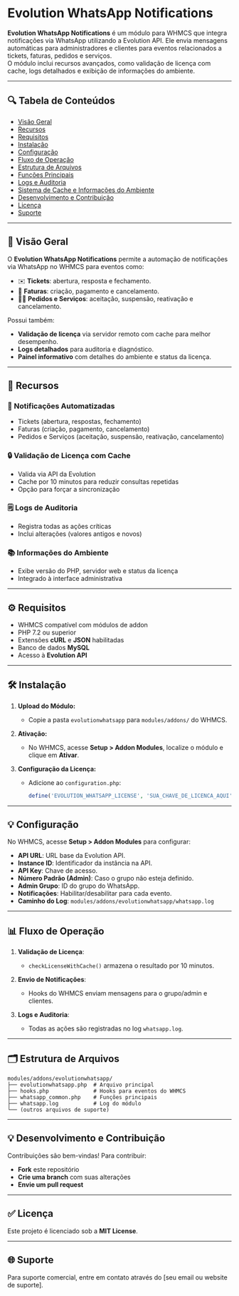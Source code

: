 # Evolution WhatsApp Notifications

**Evolution WhatsApp Notifications** é um módulo para WHMCS que integra notificações via WhatsApp utilizando a Evolution API. Ele envia mensagens automáticas para administradores e clientes para eventos relacionados a tickets, faturas, pedidos e serviços. <br> O módulo inclui recursos avançados, como validação de licença com cache, logs detalhados e exibição de informações do ambiente.

---

## 🔍 Tabela de Conteúdos

- [Visão Geral](#visão-geral)
- [Recursos](#recursos)
- [Requisitos](#requisitos)
- [Instalação](#instalação)
- [Configuração](#configuração)
- [Fluxo de Operação](#fluxo-de-operação)
- [Estrutura de Arquivos](#estrutura-de-arquivos)
- [Funções Principais](#funções-principais)
- [Logs e Auditoria](#logs-e-auditoria)
- [Sistema de Cache e Informações do Ambiente](#sistema-de-cache-e-informações-do-ambiente)
- [Desenvolvimento e Contribuição](#desenvolvimento-e-contribuição)
- [Licença](#licença)
- [Suporte](#suporte)

---

## 📄 Visão Geral

O **Evolution WhatsApp Notifications** permite a automação de notificações via WhatsApp no WHMCS para eventos como:

- ✉️ **Tickets**: abertura, resposta e fechamento.
- 📄 **Faturas**: criação, pagamento e cancelamento.
- 👨‍🎓 **Pedidos e Serviços**: aceitação, suspensão, reativação e cancelamento.

Possui também:
- **Validação de licença** via servidor remoto com cache para melhor desempenho.
- **Logs detalhados** para auditoria e diagnóstico.
- **Painel informativo** com detalhes do ambiente e status da licença.

---

## 🔧 Recursos

### 💬 Notificações Automatizadas
- Tickets (abertura, respostas, fechamento)
- Faturas (criação, pagamento, cancelamento)
- Pedidos e Serviços (aceitação, suspensão, reativação, cancelamento)

### 🔒 Validação de Licença com Cache
- Valida via API da Evolution
- Cache por 10 minutos para reduzir consultas repetidas
- Opção para forçar a sincronização

### 🗒️ Logs de Auditoria
- Registra todas as ações críticas
- Inclui alterações (valores antigos e novos)

### 📚 Informações do Ambiente
- Exibe versão do PHP, servidor web e status da licença
- Integrado à interface administrativa

---

## ⚙️ Requisitos

- WHMCS compatível com módulos de addon
- PHP 7.2 ou superior
- Extensões **cURL** e **JSON** habilitadas
- Banco de dados **MySQL**
- Acesso à **Evolution API**

---

## 🛠️ Instalação

1. **Upload do Módulo:**
   - Copie a pasta `evolutionwhatsapp` para `modules/addons/` do WHMCS.

2. **Ativação:**
   - No WHMCS, acesse **Setup > Addon Modules**, localize o módulo e clique em **Ativar**.

3. **Configuração da Licença:**
   - Adicione ao `configuration.php`:
     
     ```php
     define('EVOLUTION_WHATSAPP_LICENSE', 'SUA_CHAVE_DE_LICENCA_AQUI');
     ```
---

## 💡 Configuração

No WHMCS, acesse **Setup > Addon Modules** para configurar:
- **API URL**: URL base da Evolution API.
- **Instance ID**: Identificador da instância na API.
- **API Key**: Chave de acesso.
- **Número Padrão (Admin)**: Caso o grupo não esteja definido.
- **Admin Grupo**: ID do grupo do WhatsApp.
- **Notificações**: Habilitar/desabilitar para cada evento.
- **Caminho do Log**: `modules/addons/evolutionwhatsapp/whatsapp.log`

---

## 📊 Fluxo de Operação

1. **Validação de Licença**:
   - `checkLicenseWithCache()` armazena o resultado por 10 minutos.

2. **Envio de Notificações**:
   - Hooks do WHMCS enviam mensagens para o grupo/admin e clientes.

3. **Logs e Auditoria**:
   - Todas as ações são registradas no log `whatsapp.log`.

---

## 🗂️ Estrutura de Arquivos

```
modules/addons/evolutionwhatsapp/
├── evolutionwhatsapp.php  # Arquivo principal
├── hooks.php              # Hooks para eventos do WHMCS
├── whatsapp_common.php    # Funções principais
├── whatsapp.log           # Log do módulo
└── (outros arquivos de suporte)
```

---

## 💡 Desenvolvimento e Contribuição

Contribuições são bem-vindas! Para contribuir:
- **Fork** este repositório
- **Crie uma branch** com suas alterações
- **Envie um pull request**

---

## ✅ Licença

Este projeto é licenciado sob a **MIT License**.

---

## 🌐 Suporte

Para suporte comercial, entre em contato através do [seu email ou website de suporte].

